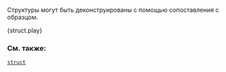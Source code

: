 Структуры могут быть деконструированы с помощью сопоставления с образцом.

{struct.play}

### См. также:

[`struct`][structs]

[structs]: /structs.html
